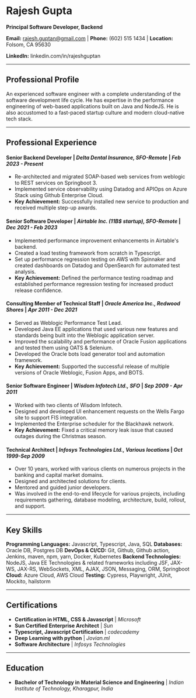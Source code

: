 # Rajesh Gupta
**Principal Software Developer, Backend**

**Email:** rajesh.guptan@gmail.com | **Phone:** (602) 515 1434 | **Location:** Folsom, CA 95630

**LinkedIn:** linkedin.com/in/rajeshguptan

---

## Professional Profile

An experienced software engineer with a complete understanding of the software development life cycle. He has expertise in the performance engineering of web-based applications built on Java and NodeJS. He is also accustomed to a fast-paced startup culture and modern cloud-native tech stack.

---

## Professional Experience

#### **Senior Backend Developer** | *Delta Dental Insurance, SFO-Remote* | *Feb 2023 - Present*
- Re-architected and migrated SOAP-based web services from weblogic to REST services on Springboot 3.
- Implemented service observability using Datadog and APIOps on Azure Stack using Github Enterprise Cloud.
- **Key Achievement:** Successfully installed new service to production and received multiple step-up awards.

#### **Senior Software Developer** | *Airtable Inc. (11B$ startup), SFO-Remote* | *Dec 2021 - Feb 2023*
- Implemented performance improvement enhancements in Airtable's backend.
- Created a load testing framework from scratch in Typescript.
- Set up performance regression testing on AWS with Spinnaker and created dashboards on Datadog and OpenSearch for automated test analysis.
- **Key Achievement:** Defined the performance testing roadmap and established performance regression testing for increased product release confidence.

#### **Consulting Member of Technical Staff** | *Oracle America Inc., Redwood Shores* | *Apr 2011 - Dec 2021*
- Served as Weblogic Performance Test Lead.
- Developed Java EE applications that used various new features and standards being built into the Weblogic application server.
- Improved the scalability and performance of Oracle Fusion applications and tested them using OATS & Selenium.
- Developed the Oracle bots load generator tool and automation framework.
- **Key Achievement:** Supported the successful release of multiple versions of Oracle Weblogic, Fusion Apps, and BOTS.

#### **Senior Software Engineer** | *Wisdom Infotech Ltd., SFO* | *Sep 2009 - Apr 2011*
- Worked with two clients of Wisdom Infotech.
- Designed and developed UI enhancement requests on the Wells Fargo site to support FIS integration.
- Implemented the Enterprise scheduler for the Blackhawk network.
- **Key Achievement:** Fixed a critical memory leak issue that caused outages during the Christmas season.

#### **Technical Architect** | *Infosys Technologies Ltd., Various locations* | *Oct 1999-Sep 2009*
- Over 10 years, worked with various clients on numerous projects in the banking and capital market domains.
- Designed and architected solutions for clients.
- Mentored and guided junior developers.
- Was involved in the end-to-end lifecycle for various projects, including requirements gathering, database modeling, architecture, build, rollout, and support.

---

## Key Skills
**Programming Languages:** Javascript, Typescript, Java, SQL
**Databases:** Oracle DB, Postgres DB
**DevOps & CI/CD:** Git, Github, Github action, Jenkins, maven, npm, yarn, Docker, Kubernetes
**Backend Technologies:** NodeJS, Java EE Technologies & related frameworks including JSF, JAX-WS, JAX-RS, WebSockets, XML, AJAX, JSON, Messaging, ORM, Springboot
**Cloud:** Azure Cloud, AWS Cloud
**Testing:** Cypress, Playwright, JUnit, Mockito, hailstorm

---

## Certifications
- **Certification in HTML, CSS & Javascript** | *Microsoft*
- **Sun Certified Enterprise Architect** | *Sun*
- **Typescript, Javascript Certification** | *codecademy*
- **Deep Learning with python** | *Jovian.ml*
- **Software Architecture** | *Infosys Technologies*

---

## Education
- **Bachelor of Technology in Material Science and Engineering** | *Indian Institute of Technology, Kharagpur, India*
